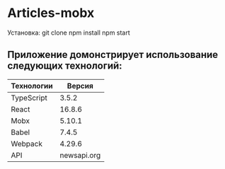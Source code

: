 # Articles-mobx

Установка: 
git clone
npm install
npm start

Приложение домонстрирует использование следующих технологий:  
------------------
Технологии|Версия
----------|---------
TypeScript|3.5.2
React     |16.8.6
Mobx      |5.10.1
Babel     |7.4.5
Webpack   |4.29.6
API       |newsapi.org
